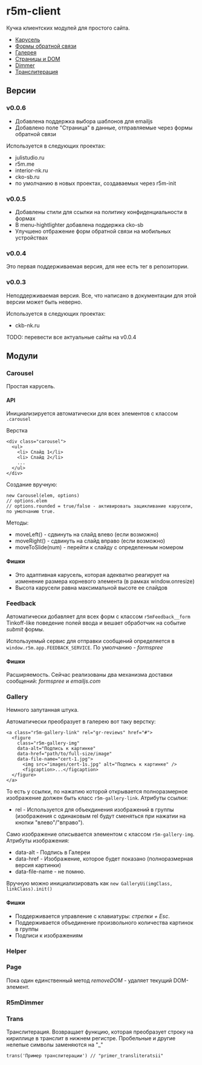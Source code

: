 # r5m-client

Кучка клиентских модулей для простого сайта.
* [Карусель](#carousel)
* [Формы обратной связи](#feedback)
* [Галерея](#gallery)
* [Страницы и DOM](#page)
* [Dimmer](#r5mdimmer)
* [Транслитерация](#trans)

## Версии ##
### v0.0.6 ###
* Добавлена поддержка выбора шаблонов для emailjs
* Добавлено поле "Страница" в данные, отправляемые через формы обратной связи

Используется в следующих проектах:
* julistudio.ru
* r5m.me
* interior-nk.ru
* cko-sb.ru
* по умолчанию в новых проектах, создаваемых через r5m-init

### v0.0.5 ###
* Добавлены стили для ссылки на политику конфиденциальности в формах
* В menu-hightlighter добавлена поддержка cko-sb
* Улучшено отбражение форм обратной связи на мобильных устройствах

### v0.0.4 ###
Это первая поддерживаемая версия, для нее есть тег в репозитории.

### v0.0.3 ###
Неподдерживаемая версия. Все, что написано в документации для этой версии может быть неверно.

Используется в следующих проектах:
* ckb-nk.ru

TODO: перевести все актуальные сайты на v0.0.4

## Модули ##
### Carousel ###
Простая карусель. 

#### API ####
Инициализируется автоматически для всех элементов с классом ```.carousel```

Верстка
```
<div class="carousel">
  <ul>
    <li> Слайд 1</li>
    <li> Слайд 2</li>
    ...
  </ul>
</div>
```

Создание вручную:
```
new Carousel(elem, options)
// options.elem
// options.rounded = true/false - активировать зацикливание карусели, по умолчанию true.
```

Методы:
* moveLeft() - сдвинуть на слайд влево (если возможно)
* moveRight() - сдвинуть на слайд вправо (если возможно)
* moveToSlide(num) - перейти к слайду с определенным номером

#### Фишки ####
* Это адаптивная карусель, которая адекватно реагирует на изменение размера корневого элемента (в рамках window.onresize)
* Высота карусели равна максимальной высоте ее слайдов

### Feedback ###
Автоматически добавляет для всех форм с классом ```r5mFeedback__form``` Tinkoff-like поведение полей ввода и вешает обработчик на событие *submit* формы.

Используемый сервис для отправки сообщений определяется в ```window.r5m.app.FEEDBACK_SERVICE```. По умолчанию - *formspree*

#### Фишки ####
Расширяемость. Сейчас реализованы два механизма доставки сообщений: *formspree* и *emailjs.com*

### Gallery ###
Немного запутанная штука. 

Автоматически преобразует в галерею вот таку верстку:
```
<a class="r5m-gallery-link" rel="gr-reviews" href="#">
  <figure 
    class="r5m-gallery-img" 
    data-alt="Подпись к картинке" 
    data-href="path/to/full-size/image" 
    data-file-name="cert-1.jpg">
      <img src="images/cert-1s.jpg" alt="Подпись к картинке" />
      <figcaption>...</figcaption>
  </figure>
</a>
```
То есть у ссылки, по нажатию которой открывается полноразмерное изображение должен быть класс ```r5m-gallery-link```.
Атрибуты ссылки:
* rel - Используется для объекдинения изображений в группы (изображения с одинаковым rel будут сменяться при нажатии на кнопки "влево"/"вправо").

Само изображение описывается элементом с классом ```r5m-gallery-img```. Атрибуты изображения:
* data-alt - Подпись в Галереи
* data-href - Изображение, которое будет показано (полноразмерная версия картинки)
* data-file-name - не помню.

Вручную можно инициализировать как ```new GalleryUi(imgClass, linkClass).init()```

#### Фишки ####
* Поддерживается управление с клавиатуры: *стрелки + Esc*. 
* Поддерживается объединение произвольного количества картинок в группы
* Подписи к изображениям

### Helper ###

### Page ###
Пока один единственный метод *removeDOM* - удаляет текущий DOM-элемент.

### R5mDimmer ###

### Trans ###
Транслитерация. Возвращает функцию, которая преобразует строку на кириллице в транслит в нижнем регистре. Пробельные и другие нелепые символы заменяются на "_"

```
trans('Пример транслитерации') // "primer_transliteratsii"
```
